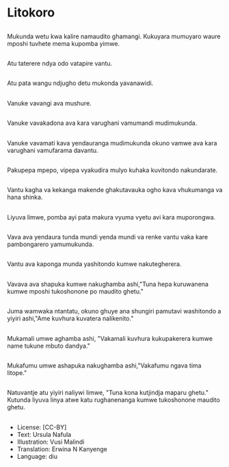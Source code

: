 # Litokoro

##
Mukunda wetu kwa kalire namaudito ghamangi. Kukuyara mumuyaro waure mposhi tuvhete mema kupomba yimwe.

##
Atu taterere ndya odo vatapire vantu.

##
Atu pata wangu ndjugho detu mukonda yavanawidi.

##
Vanuke vavangi ava mushure.

##
Vanuke vavakadona ava kara varughani vamumandi mudimukunda.

##
Vanuke vavamati kava yendauranga mudimukunda okuno vamwe ava kara varughani vamufarama davantu.

##
Pakupepa mpepo, vipepa vyakudira mulyo kuhaka kuvitondo nakundarate.

##
Vantu kagha va kekanga makende ghakutavauka ogho kava vhukumanga va hana shinka.

##
Liyuva limwe, pomba ayi pata makura vyuma vyetu avi kara muporongwa.

##
Vava ava yendaura tunda mundi yenda mundi va renke vantu vaka kare pambongarero yamumukunda.

##
Vantu ava kaponga munda yashitondo kumwe nakutegherera.

##
Vavava ava shapuka kumwe nakughamba ashi,"Tuna hepa kuruwanena kumwe mposhi tukoshonone po maudito ghetu."

##
Juma wamwaka ntantatu, okuno ghuye ana shungiri pamutavi washitondo a yiyiri ashi,"Ame kuvhura kuvatera nalikenito."

##
Mukamali umwe aghamba ashi, "Vakamali kuvhura kukupakerera kumwe name tukune mbuto dandya."

##
Mukafumu umwe ashapuka nakughamba ashi,"Vakafumu ngava tima litope."

##
Natuvantje atu yiyiri naliywi limwe, "Tuna kona kutjindja maparu ghetu." Kutunda liyuva linya atwe katu rughanenanga kumwe tukoshonone maudito ghetu.

##
* License: [CC-BY]
* Text: Ursula Nafula
* Illustration: Vusi Malindi
* Translation: Erwina N Kanyenge
* Language: diu

